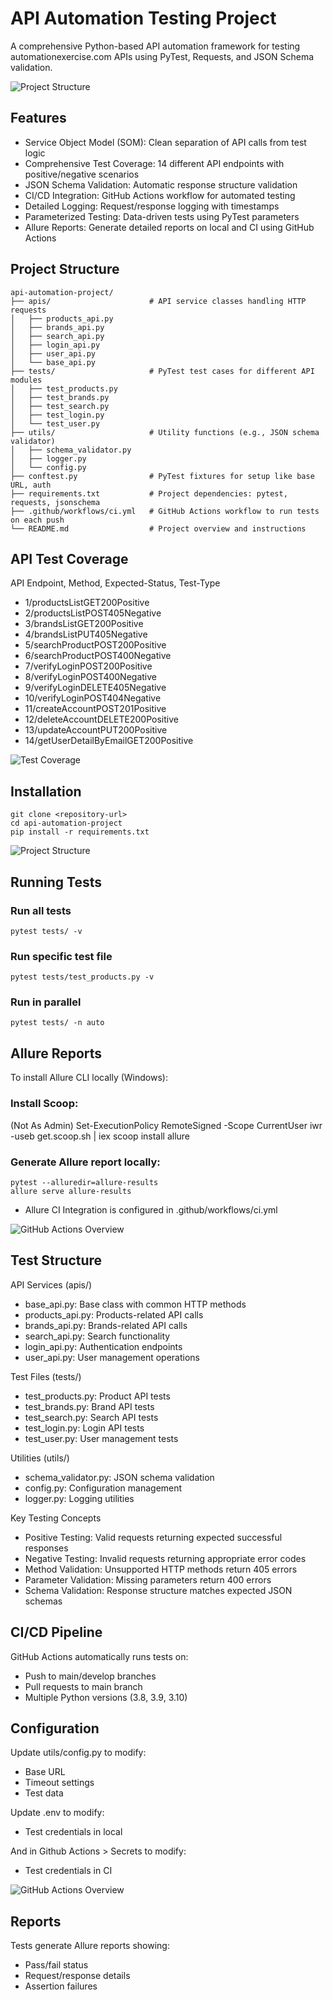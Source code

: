 # API Automation Testing Project
A comprehensive Python-based API automation framework for testing automationexercise.com APIs using PyTest, Requests, and JSON Schema validation.

![Project Structure](docs/images/Terminal-Test-Result.png)

## Features
- Service Object Model (SOM): Clean separation of API calls from test logic
- Comprehensive Test Coverage: 14 different API endpoints with positive/negative scenarios
- JSON Schema Validation: Automatic response structure validation
- CI/CD Integration: GitHub Actions workflow for automated testing
- Detailed Logging: Request/response logging with timestamps
- Parameterized Testing: Data-driven tests using PyTest parameters
- Allure Reports: Generate detailed reports on local and CI using GitHub Actions

## Project Structure
```
api-automation-project/
├── apis/                      # API service classes handling HTTP requests
│   ├── products_api.py
│   ├── brands_api.py
│   ├── search_api.py
│   ├── login_api.py
│   ├── user_api.py
│   └── base_api.py
├── tests/                     # PyTest test cases for different API modules
│   ├── test_products.py
│   ├── test_brands.py
│   ├── test_search.py
│   ├── test_login.py
│   └── test_user.py
├── utils/                     # Utility functions (e.g., JSON schema validator)
│   ├── schema_validator.py
│   ├── logger.py
│   └── config.py
├── conftest.py                # PyTest fixtures for setup like base URL, auth
├── requirements.txt           # Project dependencies: pytest, requests, jsonschema
├── .github/workflows/ci.yml   # GitHub Actions workflow to run tests on each push
└── README.md                  # Project overview and instructions
```

## API Test Coverage

API Endpoint, Method, Expected-Status, Test-Type

 - 1/productsListGET200Positive
 - 2/productsListPOST405Negative
 - 3/brandsListGET200Positive
 - 4/brandsListPUT405Negative
 - 5/searchProductPOST200Positive
 - 6/searchProductPOST400Negative
 - 7/verifyLoginPOST200Positive
 - 8/verifyLoginPOST400Negative
 - 9/verifyLoginDELETE405Negative
 - 10/verifyLoginPOST404Negative
 - 11/createAccountPOST201Positive
 - 12/deleteAccountDELETE200Positive
 - 13/updateAccountPUT200Positive
 - 14/getUserDetailByEmailGET200Positive

![Test Coverage](docs/images/Allure-Detailed-Report.png)

## Installation

```
git clone <repository-url>
cd api-automation-project
pip install -r requirements.txt
```

![Project Structure](docs/images/Project-structure.png)

## Running Tests

### Run all tests
```
pytest tests/ -v
```

### Run specific test file
```
pytest tests/test_products.py -v
```

### Run in parallel
```
pytest tests/ -n auto
```

## Allure Reports
To install Allure CLI locally (Windows):

### Install Scoop:
(Not As Admin)
Set-ExecutionPolicy RemoteSigned -Scope CurrentUser
iwr -useb get.scoop.sh | iex
scoop install allure

### Generate Allure report locally:
```
pytest --alluredir=allure-results
allure serve allure-results
```
- Allure CI Integration is configured in .github/workflows/ci.yml

![GitHub Actions Overview](docs/images/Allure-Summary.png)

## Test Structure

API Services (apis/)

- base_api.py: Base class with common HTTP methods
- products_api.py: Products-related API calls
- brands_api.py: Brands-related API calls
- search_api.py: Search functionality
- login_api.py: Authentication endpoints
- user_api.py: User management operations

Test Files (tests/)

- test_products.py: Product API tests
- test_brands.py: Brand API tests
- test_search.py: Search API tests
- test_login.py: Login API tests
- test_user.py: User management tests

Utilities (utils/)

- schema_validator.py: JSON schema validation
- config.py: Configuration management
- logger.py: Logging utilities

Key Testing Concepts

- Positive Testing: Valid requests returning expected successful responses
- Negative Testing: Invalid requests returning appropriate error codes
- Method Validation: Unsupported HTTP methods return 405 errors
- Parameter Validation: Missing parameters return 400 errors
- Schema Validation: Response structure matches expected JSON schemas

## CI/CD Pipeline

GitHub Actions automatically runs tests on:
- Push to main/develop branches
- Pull requests to main branch
- Multiple Python versions (3.8, 3.9, 3.10)

## Configuration

Update utils/config.py to modify:
- Base URL
- Timeout settings
- Test data

Update .env to modify:
- Test credentials in local

And in Github Actions > Secrets to modify:
- Test credentials in CI

![GitHub Actions Overview](docs/images/GitHub-Actions-Workflow.png)

## Reports

Tests generate Allure reports showing:
- Pass/fail status
- Request/response details
- Assertion failures
